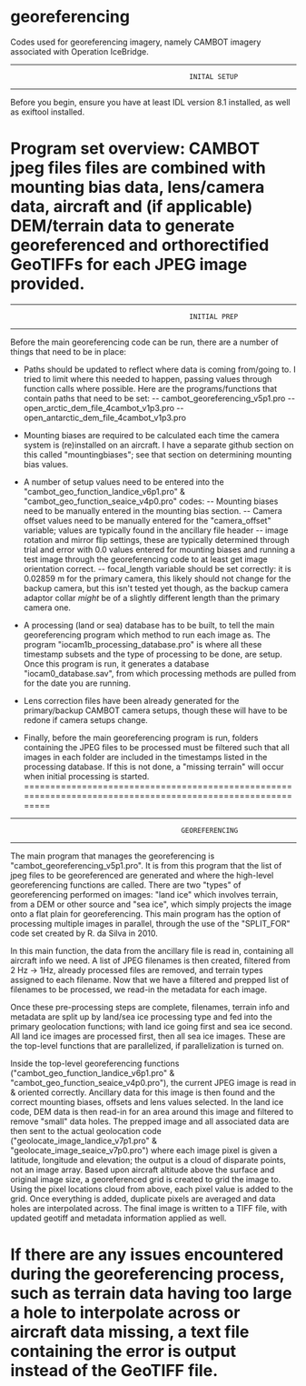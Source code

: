 # georeferencing
Codes used for georeferencing imagery, namely CAMBOT imagery associated with Operation IceBridge.

-----------------------------------------------------------------------------------------------------------
                                                INITAL SETUP
-----------------------------------------------------------------------------------------------------------
Before you begin, ensure you have at least IDL version 8.1 installed, as well as exiftool installed.

Program set overview: CAMBOT jpeg files files are combined with mounting bias data, lens/camera data, aircraft and (if applicable) DEM/terrain data to generate georeferenced and orthorectified GeoTIFFs for each JPEG image provided. 
===========================================================================================================


-----------------------------------------------------------------------------------------------------------
                                                INITIAL PREP
-----------------------------------------------------------------------------------------------------------
Before the main georeferencing code can be run, there are a number of things that need to be in place: 

- Paths should be updated to reflect where data is coming from/going to. I tried to limit where this needed to happen, passing values through function calls where possible. Here are the programs/functions that contain paths that need to be set:
  -- cambot_georeferencing_v5p1.pro
  -- open_arctic_dem_file_4cambot_v1p3.pro
  -- open_antarctic_dem_file_4cambot_v1p3.pro
  
- Mounting biases are required to be calculated each time the camera system is (re)installed on an aircraft. I have a separate github section on this called "mountingbiases"; see that section on determining mounting bias values.

- A number of setup values need to be entered into the "cambot_geo_function_landice_v6p1.pro" & "cambot_geo_function_seaice_v4p0.pro" codes:
  -- Mounting biases need to be manually entered in the mounting bias section. 
  -- Camera offset values need to be manually entered for the "camera_offset" variable; values are typically found in the ancillary file header
  -- image rotation and mirror flip settings, these are typically determined through trial and error with 0.0 values entered for mounting biases and running a test image through the georeferencing code to at least get image orientation correct. 
  -- focal_length variable should be set correctly: it is 0.02859 m for the primary camera, this likely should not change for the backup camera, but this isn't tested yet though, as the backup camera adaptor collar *might* be of a slightly different length than the primary camera one. 

- A processing (land or sea) database has to be built, to tell the main georeferencing program which method to run each image as. The program "iocam1b_processing_database.pro" is where all these timestamp subsets and the type of processing to be done, are setup. Once this program is run, it generates a database "iocam0_database.sav", from which processing methods are pulled from for the date you are running.

- Lens correction files have been already generated for the primary/backup CAMBOT camera setups, though these will have to be redone if camera setups change.

- Finally, before the main georeferencing program is run, folders containing the JPEG files to be processed must be filtered such that all images in each folder are included in the timestamps listed in the processing database. If this is not done, a "missing terrain" will occur when initial processing is started.
===========================================================================================================


-----------------------------------------------------------------------------------------------------------
                                              GEOREFERENCING
-----------------------------------------------------------------------------------------------------------
The main program that manages the georeferencing is "cambot_georeferencing_v5p1.pro". It is from this program that the list of jpeg files to be georeferenced are generated and where the high-level georeferencing functions are called. There are two "types" of georeferencing performed on images: "land ice" which involves terrain, from a DEM or other source and "sea ice", which simply projects the image onto a flat plain for georeferencing. This main program has the option of processing multiple images in parallel, through the use of the "SPLIT_FOR" code set created by R. da Silva in 2010. 

In this main function, the data from the ancillary file is read in, containing all aircraft info we need. A list of JPEG filenames is then created, filtered from 2 Hz -> 1Hz, already processed files are removed, and terrain types assigned to each filename. Now that we have a filtered and prepped list of filenames to be processed, we read-in the metadata for each image. 

Once these pre-processing steps are complete, filenames, terrain info and metadata are split up by land/sea ice processing type and fed into the primary geolocation functions; with land ice going first and sea ice second. All land ice images are processed first, then all sea ice images. These are the top-level functions that are parallelized, if parallelization is turned on.

Inside the top-level georeferencing functions ("cambot_geo_function_landice_v6p1.pro" & "cambot_geo_function_seaice_v4p0.pro"), the current JPEG image is read in & oriented correctly. Ancillary data for this image is then found and the correct mounting biases, offsets and lens values selected. In the land ice code, DEM data is then read-in for an area around this image and filtered to remove "small" data holes. The prepped image and all associated data are then sent to the actual geolocation code ("geolocate_image_landice_v7p1.pro" & "geolocate_image_seaice_v7p0.pro") where each image pixel is given a latitude, longitude and elevation; the output is a cloud of disparate points, not an image array. Based upon aircraft altitude above the surface and original image size, a georeferenced grid is created to grid the image to. Using the pixel locations cloud from above, each pixel value is added to the grid. Once everything is added, duplicate pixels are averaged and data holes are interpolated across. The final image is written to a TIFF file, with updated geotiff and metadata information applied as well.

If there are any issues encountered during the georeferencing process, such as terrain data having too large a hole to interpolate across or aircraft data missing, a text file containing the error is output instead of the GeoTIFF file.
===========================================================================================================
